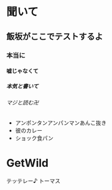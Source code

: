 # 聞いて
## 飯坂がここでテストするよ
### 本当に
#### 嘘じゃなくて
##### 本気と書いて
###### マジと読む卍
- アンポンタンアンパンマンあんこ抜き
- 彼のカレー
- ショック食パン

# GetWild
  テッテレー♪
  トーマス
